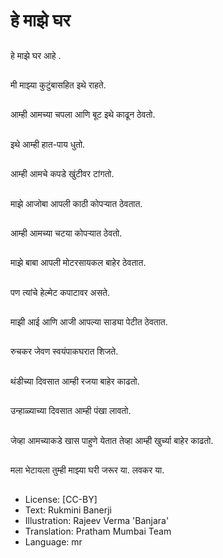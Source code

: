 # हे माझे घर

##
हे माझे घर आहे .

##
मी माझ्या कुटुंबासहित इथे राहते. 

##
आम्ही आमच्या चपला आणि बूट इथे काढून ठेवतो. 

##
इथे आम्ही हात-पाय धुतो. 

##
आम्ही आमचे कपडे खुंटीवर टांगतो. 

##
माझे आजोबा आपली काठी कोपऱ्यात ठेवतात. 

##
आम्ही आमच्या चटया कोपऱ्यात ठेवतो. 

##
माझे बाबा आपली मोटरसायकल बाहेर ठेवतात. 

##
पण त्यांचे हेल्मेट कपाटावर असते. 

##
माझी आई आणि आजी आपल्या साड्या  पेटीत ठेवतात. 

##
रुचकर जेवण स्वयंपाकघरात शिजते. 

##
थंडीच्या दिवसात आम्ही रजया बाहेर काढतो. 

##
उन्हाळ्याच्या दिवसात आम्ही पंखा लावतो. 

##
जेव्हा आमच्याकडे खास पाहुणे येतात तेव्हा आम्ही खुर्च्या बाहेर काढतो. 

##
मला भेटायला तुम्ही माझ्या घरी जरूर या. लवकर या. 

##
* License: [CC-BY]
* Text: Rukmini Banerji
* Illustration: Rajeev Verma 'Banjara'
* Translation: Pratham Mumbai Team
* Language: mr
